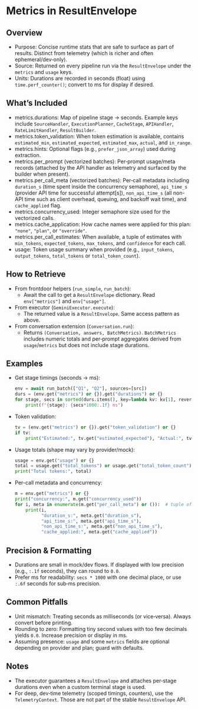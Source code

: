Metrics in ResultEnvelope
=========================

Overview
--------

- Purpose: Concise runtime stats that are safe to surface as part of results. Distinct from telemetry (which is richer and often ephemeral/dev‑only).
- Source: Returned on every pipeline run via the `ResultEnvelope` under the `metrics` and `usage` keys.
- Units: Durations are recorded in seconds (float) using `time.perf_counter()`; convert to ms for display if desired.

What’s Included
---------------

- metrics.durations: Map of pipeline stage → seconds. Example keys include `SourceHandler`, `ExecutionPlanner`, `CacheStage`, `APIHandler`, `RateLimitHandler`, `ResultBuilder`.
- metrics.token_validation: When token estimation is available, contains `estimated_min`, `estimated_expected`, `estimated_max`, `actual`, and `in_range`.
- metrics.hints: Optional flags (e.g., `prefer_json_array`) used during extraction.
- metrics.per_prompt (vectorized batches): Per‑prompt usage/meta records (attached by the API handler as telemetry and surfaced by the builder when present).
- metrics.per_call_meta (vectorized batches): Per‑call metadata including `duration_s` (time spent inside the concurrency semaphore), `api_time_s` (provider API time for successful attempt[s]), `non_api_time_s` (all non-API time such as client overhead, queuing, and backoff wait time), and `cache_applied` flag.
- metrics.concurrency_used: Integer semaphore size used for the vectorized calls.
- metrics.cache_application: How cache names were applied for this plan: `"none"`, `"plan"`, or `"override"`.
- metrics.per_call_estimates: When available, a tuple of estimates with `min_tokens`, `expected_tokens`, `max_tokens`, and `confidence` for each call.
- usage: Token usage summary when provided (e.g., `input_tokens`, `output_tokens`, `total_tokens` or `total_token_count`).

How to Retrieve
---------------

- From frontdoor helpers (`run_simple`, `run_batch`):
  - Await the call to get a `ResultEnvelope` dictionary. Read `env["metrics"]` and `env["usage"]`.
- From executor (`GeminiExecutor.execute`):
  - The returned value is a `ResultEnvelope`. Same access pattern as above.
- From conversation extension (`Conversation.run`):
  - Returns `(Conversation, answers, BatchMetrics)`. `BatchMetrics` includes numeric totals and per‑prompt aggregates derived from `usage`/`metrics` but does not include stage durations.

Examples
--------

- Get stage timings (seconds → ms):

  ```python
  env = await run_batch(["Q1", "Q2"], sources=[src])
  durs = (env.get("metrics") or {}).get("durations") or {}
  for stage, secs in sorted(durs.items(), key=lambda kv: kv[1], reverse=True):
      print(f"{stage}: {secs*1000:.1f} ms")
  ```

- Token validation:

  ```python
  tv = (env.get("metrics") or {}).get("token_validation") or {}
  if tv:
      print("Estimated:", tv.get("estimated_expected"), "Actual:", tv.get("actual"), "In range:", tv.get("in_range"))
  ```

- Usage totals (shape may vary by provider/mock):

  ```python
  usage = env.get("usage") or {}
  total = usage.get("total_tokens") or usage.get("total_token_count")
  print("Total tokens:", total)
  ```

- Per-call metadata and concurrency:

  ```python
  m = env.get("metrics") or {}
  print("concurrency:", m.get("concurrency_used"))
  for i, meta in enumerate(m.get("per_call_meta") or ()):  # tuple of dicts
      print(i,
            "duration_s:", meta.get("duration_s"),
            "api_time_s:", meta.get("api_time_s"),
            "non_api_time_s:", meta.get("non_api_time_s"),
            "cache_applied:", meta.get("cache_applied"))
  ```

Precision & Formatting
----------------------

- Durations are small in mock/dev flows. If displayed with low precision (e.g., `:.1f` seconds), they can round to `0.0`.
- Prefer ms for readability: `secs * 1000` with one decimal place, or use `:.6f` seconds for sub‑ms precision.

Common Pitfalls
---------------

- Unit mismatch: Treating seconds as milliseconds (or vice‑versa). Always convert before printing.
- Rounding to zero: Formatting tiny second values with too few decimals yields `0.0`. Increase precision or display in ms.
- Assuming presence: `usage` and some `metrics` fields are optional depending on provider and plan; guard with defaults.

Notes
-----

- The executor guarantees a `ResultEnvelope` and attaches per‑stage durations even when a custom terminal stage is used.
- For deep, dev‑time telemetry (scoped timings, counters), use the `TelemetryContext`. Those are not part of the stable `ResultEnvelope` API.

